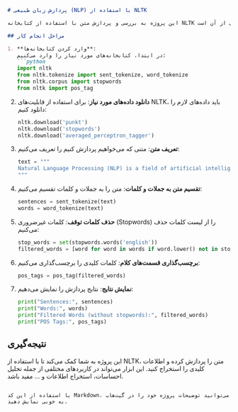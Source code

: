 
```markdown
# پردازش زبان طبیعی (NLP) با استفاده از NLTK

این پروژه به بررسی و پردازش متن با استفاده از کتابخانه NLTK در زبان پایتون می‌پردازد. هدف این پروژه تحلیل متن و استخراج اطلاعات کلیدی از آن است.

## مراحل انجام کار

1. **وارد کردن کتابخانه‌ها**:
   در ابتدا، کتابخانه‌های مورد نیاز را وارد می‌کنیم:
   ```python
   import nltk
   from nltk.tokenize import sent_tokenize, word_tokenize
   from nltk.corpus import stopwords
   from nltk import pos_tag
   ```

2. **دانلود داده‌های مورد نیاز**:
   برای استفاده از قابلیت‌های NLTK، باید داده‌های لازم را دانلود کنیم:
   ```python
   nltk.download('punkt')
   nltk.download('stopwords')
   nltk.download('averaged_perceptron_tagger')
   ```

3. **تعریف متن**:
   متنی که می‌خواهیم پردازش کنیم را تعریف می‌کنیم:
   ```python
   text = """
   Natural Language Processing (NLP) is a field of artificial intelligence that gives computers the ability to understand text and spoken words in much the same way human beings can.
   """
   ```

4. **تقسیم متن به جملات و کلمات**:
   متن را به جملات و کلمات تقسیم می‌کنیم:
   ```python
   sentences = sent_tokenize(text)
   words = word_tokenize(text)
   ```

5. **حذف کلمات توقف**:
   کلمات غیرضروری (Stopwords) را از لیست کلمات حذف می‌کنیم:
   ```python
   stop_words = set(stopwords.words('english'))
   filtered_words = [word for word in words if word.lower() not in stop_words]
   ```

6. **برچسب‌گذاری قسمت‌های کلام**:
   کلمات کلیدی را برچسب‌گذاری می‌کنیم:
   ```python
   pos_tags = pos_tag(filtered_words)
   ```

7. **نمایش نتایج**:
   نتایج پردازش را نمایش می‌دهیم:
   ```python
   print("Sentences:", sentences)
   print("Words:", words)
   print("Filtered Words (without stopwords):", filtered_words)
   print("POS Tags:", pos_tags)
   ```

## نتیجه‌گیری

این پروژه به شما کمک می‌کند تا با استفاده از NLTK، متن را پردازش کرده و اطلاعات کلیدی را استخراج کنید. این ابزار می‌تواند در کاربردهای مختلفی از جمله تحلیل احساسات، استخراج اطلاعات و ... مفید باشد.
```

با استفاده از این کد Markdown، می‌توانید توضیحات پروژه خود را در گیت‌هاب به خوبی نمایش دهید.

